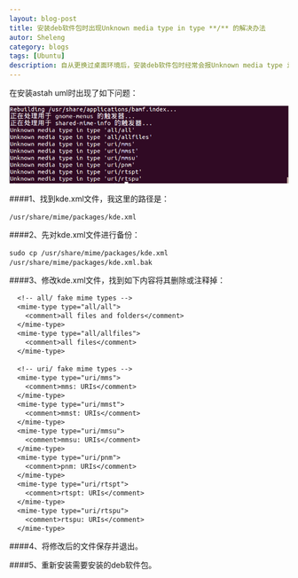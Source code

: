 ```yaml
---
layout: blog-post
title: 安装deb软件包时出现Unknown media type in type **/** 的解决办法
autor: Sheleng
category: blogs
tags: [Ubuntu]
description: 自从更换过桌面环境后，安装deb软件包时经常会报Unknown media type in type **/** ，google了一下发现也有不少人遇到了想到的问题，在此记录下这个问题的解决办法。
---
```


在安装astah uml时出现了如下问题：

![](/public/img/posts/blogs/2014-09-13-install-deb-unknown-media-type/1.png)

####1、找到kde.xml文件，我这里的路径是：

`/usr/share/mime/packages/kde.xml`

####2、先对kde.xml文件进行备份：

`sudo cp /usr/share/mime/packages/kde.xml /usr/share/mime/packages/kde.xml.bak`

####3、修改kde.xml文件，找到如下内容将其删除或注释掉：

	  <!-- all/ fake mime types -->
	  <mime-type type="all/all">
	    <comment>all files and folders</comment>
	  </mime-type>
	  <mime-type type="all/allfiles">
	    <comment>all files</comment>
	  </mime-type>
	 
	  <!-- uri/ fake mime types -->
	  <mime-type type="uri/mms">
	    <comment>mms: URIs</comment>
	  </mime-type>
	  <mime-type type="uri/mmst">
	    <comment>mmst: URIs</comment>
	  </mime-type>
	  <mime-type type="uri/mmsu">
	    <comment>mmsu: URIs</comment>
	  </mime-type>
	  <mime-type type="uri/pnm">
	    <comment>pnm: URIs</comment>
	  </mime-type>
	  <mime-type type="uri/rtspt">
	    <comment>rtspt: URIs</comment>
	  </mime-type>
	  <mime-type type="uri/rtspu">
	    <comment>rtspu: URIs</comment>
	  </mime-type>

####4、将修改后的文件保存并退出。

####5、重新安装需要安装的deb软件包。